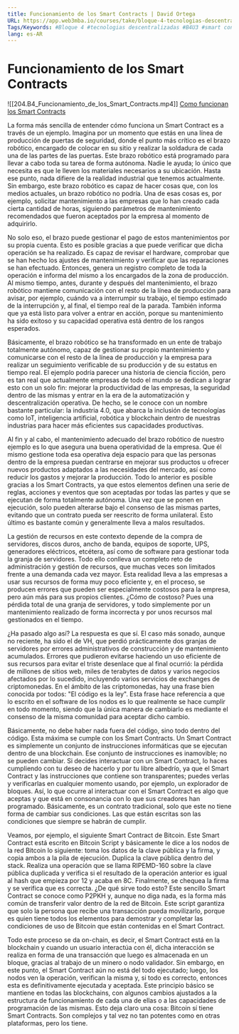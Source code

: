 ```yaml
---
title: Funcionamiento de los Smart Contracts | David Ortega
URL: https://app.web3mba.io/courses/take/bloque-4-tecnologias-descentralizadas/lessons/39251474-3-2-funcionamiento-de-los-smart-contracts-david-ortega
Tags/Keywords: #Bloque 4 #tecnologias descentralizadas #B4U3 #smart contracts #Funcionamiento de los Smart Contracts #David Ortega
lang: es-AR
---
```

# Funcionamiento de los Smart Contracts
![[204.B4_Funcionamiento_de_los_Smart_Contracts.mp4]]
[Como funcionan los Smart Contracts](https://app.web3mba.io?wvideo=hlkf46d962)

La forma más sencilla de entender cómo funciona un Smart Contract es a través de un ejemplo. Imagina por un momento que estás en una línea de producción de puertas de seguridad, donde el punto más crítico es el brazo robótico, encargado de colocar en su sitio y realizar la soldadura de cada una de las partes de las puertas. Este brazo robótico está programado para llevar a cabo toda su tarea de forma autónoma. Nadie le ayuda; lo único que necesita es que le lleven los materiales necesarios a su ubicación. Hasta ese punto, nada difiere de la realidad industrial que tenemos actualmente. Sin embargo, este brazo robótico es capaz de hacer cosas que, con los medios actuales, un brazo robótico no podría. Una de esas cosas es, por ejemplo, solicitar mantenimiento a las empresas que lo han creado cada cierta cantidad de horas, siguiendo parámetros de mantenimiento recomendados que fueron aceptados por la empresa al momento de adquirirlo.

No solo eso, el brazo puede gestionar el pago de estos mantenimientos por su propia cuenta. Esto es posible gracias a que puede verificar que dicha operación se ha realizado. Es capaz de revisar el hardware, comprobar que se han hecho los ajustes de mantenimiento y verificar que las reparaciones se han efectuado. Entonces, genera un registro completo de toda la operación e informa del mismo a los encargados de la zona de producción. Al mismo tiempo, antes, durante y después del mantenimiento, el brazo robótico mantiene comunicación con el resto de la línea de producción para avisar, por ejemplo, cuándo va a interrumpir su trabajo, el tiempo estimado de la interrupción y, al final, el tiempo real de la parada. También informa que ya está listo para volver a entrar en acción, porque su mantenimiento ha sido exitoso y su capacidad operativa está dentro de los rangos esperados.

Básicamente, el brazo robótico se ha transformado en un ente de trabajo totalmente autónomo, capaz de gestionar su propio mantenimiento y comunicarse con el resto de la línea de producción y la empresa para realizar un seguimiento verificable de su producción y de su estatus en tiempo real. El ejemplo podría parecer una historia de ciencia ficción, pero es tan real que actualmente empresas de todo el mundo se dedican a lograr esto con un solo fin: mejorar la productividad de las empresas, la seguridad dentro de las mismas y entrar en la era de la automatización y descentralización operativa. De hecho, se le conoce con un nombre bastante particular: la industria 4.0, que abarca la inclusión de tecnologías como IoT, inteligencia artificial, robótica y blockchain dentro de nuestras industrias para hacer más eficientes sus capacidades productivas.

Al fin y al cabo, el mantenimiento adecuado del brazo robótico de nuestro ejemplo es lo que asegura una buena operatividad de la empresa. Que él mismo gestione toda esa operativa deja espacio para que las personas dentro de la empresa puedan centrarse en mejorar sus productos u ofrecer nuevos productos adaptados a las necesidades del mercado, así como reducir los gastos y mejorar la producción. Todo lo anterior es posible gracias a los Smart Contracts, ya que estos elementos definen una serie de reglas, acciones y eventos que son aceptadas por todas las partes y que se ejecutan de forma totalmente autónoma. Una vez que se ponen en ejecución, solo pueden alterarse bajo el consenso de las mismas partes, evitando que un contrato pueda ser reescrito de forma unilateral. Esto último es bastante común y generalmente lleva a malos resultados.

La gestión de recursos en este contexto depende de la compra de servidores, discos duros, ancho de banda, equipos de soporte, UPS, generadores eléctricos, etcétera, así como de software para gestionar toda la granja de servidores. Todo ello conlleva un completo reto de administración y gestión de recursos, que muchas veces son limitados frente a una demanda cada vez mayor. Esta realidad lleva a las empresas a usar sus recursos de forma muy poco eficiente y, en el proceso, se producen errores que pueden ser especialmente costosos para la empresa, pero aún más para sus propios clientes. ¿Cómo de costoso? Pues una pérdida total de una granja de servidores, y todo simplemente por un mantenimiento realizado de forma incorrecta y por unos recursos mal gestionados en el tiempo.

¿Ha pasado algo así? La respuesta es que sí. El caso más sonado, aunque no reciente, ha sido el de VH, que perdió prácticamente dos granjas de servidores por errores administrativos de construcción y de mantenimiento acumulados. Errores que pudieron evitarse haciendo un uso eficiente de sus recursos para evitar el triste desenlace que al final ocurrió: la pérdida de millones de sitios web, miles de terabytes de datos y varios negocios afectados por lo sucedido, incluyendo varios servicios de exchanges de criptomonedas. En el ámbito de las criptomonedas, hay una frase bien conocida por todos: "El código es la ley". Esta frase hace referencia a que lo escrito en el software de los nodos es lo que realmente se hace cumplir en todo momento, siendo que la única manera de cambiarlo es mediante el consenso de la misma comunidad para aceptar dicho cambio.

Básicamente, no debe haber nada fuera del código, sino todo dentro del código. Esta máxima se cumple con los Smart Contracts. Un Smart Contract es simplemente un conjunto de instrucciones informáticas que se ejecutan dentro de una blockchain. Ese conjunto de instrucciones es inamovible; no se pueden cambiar. Si decides interactuar con un Smart Contract, lo haces cumpliendo con tu deseo de hacerlo y por tu libre albedrío, ya que el Smart Contract y las instrucciones que contiene son transparentes; puedes verlas y verificarlas en cualquier momento usando, por ejemplo, un explorador de bloques. Así, lo que ocurre al interactuar con el Smart Contract es algo que aceptas y que está en consonancia con lo que sus creadores han programado. Básicamente, es un contrato tradicional, solo que este no tiene forma de cambiar sus condiciones. Las que están escritas son las condiciones que siempre se habrán de cumplir.

Veamos, por ejemplo, el siguiente Smart Contract de Bitcoin. Este Smart Contract está escrito en Bitcoin Script y básicamente le dice a los nodos de la red Bitcoin lo siguiente: toma los datos de la clave pública y la firma, y copia ambos a la pila de ejecución. Duplica la clave pública dentro del stack. Realiza una operación que se llama RIPEMD-160 sobre la clave pública duplicada y verifica si el resultado de la operación anterior es igual al hash que empieza por 12 y acaba en 8C. Finalmente, se chequea la firma y se verifica que es correcta. ¿De qué sirve todo esto? Este sencillo Smart Contract se conoce como P2PKH y, aunque no diga nada, es la forma más común de transferir valor dentro de la red de Bitcoin. Este script garantiza que solo la persona que recibe una transacción pueda movilizarlo, porque es quien tiene todos los elementos para demostrar y completar las condiciones de uso de Bitcoin que están contenidas en el Smart Contract.

Todo este proceso se da on-chain, es decir, el Smart Contract está en la blockchain y cuando un usuario interactúa con él, dicha interacción se realiza en forma de una transacción que luego es almacenada en un bloque, gracias al trabajo de un minero o nodo validador. Sin embargo, en este punto, el Smart Contract aún no está del todo ejecutado; luego, los nodos ven la operación, verifican la misma y, si todo es correcto, entonces esta es definitivamente ejecutada y aceptada. Este principio básico se mantiene en todas las blockchains, con algunos cambios ajustados a la estructura de funcionamiento de cada una de ellas o a las capacidades de programación de las mismas. Esto deja claro una cosa: Bitcoin sí tiene Smart Contracts. Son complejos y tal vez no tan potentes como en otras plataformas, pero los tiene.